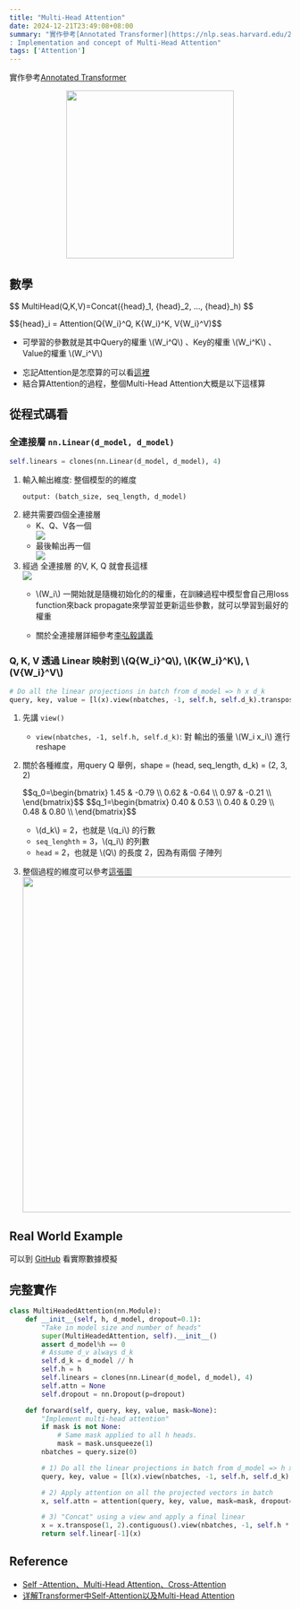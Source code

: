 ```yaml
---
title: "Multi-Head Attention"
date: 2024-12-21T23:49:08+08:00
summary: "實作參考[Annotated Transformer](https://nlp.seas.harvard.edu/2018/04/03/attention.html)
: Implementation and concept of Multi-Head Attention"
tags: ['Attention']
---
```



實作參考[Annotated Transformer](https://nlp.seas.harvard.edu/2018/04/03/attention.html)


<img src="https://hackmd.io/_uploads/B1IzQb3Eye.png" style="display:block;margin:auto;" width=300>


## 數學
<p>
$$
MultiHead(Q,K,V)=Concat({head}_1, {head}_2, ..., {head}_h)
$$ 
</p>

<p>
$${head}_i = Attention(Q{W_i}^Q, K{W_i}^K, V{W_i}^V)$$
</p>


- <p>可學習的參數就是其中Query的權重 \(W_i^Q\) 、Key的權重 \(W_i^K\) 、Value的權重 \(W_i^V\) </p>
- 忘記Attention是怎麼算的可以看[這裡](https://hackmd.io/@clh/transformer-attention-0)
- 結合算Attention的過程，整個Multi-Head Attention大概是以下這樣算


## 從程式碼看
### 全連接層 `nn.Linear(d_model, d_model)`
```python
self.linears = clones(nn.Linear(d_model, d_model), 4)
```
1. 輸入輸出維度: 整個模型的的維度
    ```python
    output: (batch_size, seq_length, d_model)
    ```
2. 總共需要四個全連接層
    - K、Q、V各一個
        <img src="https://hackmd.io/_uploads/rken74T4ye.png" style="display:block;">
    - 最後輸出再一個
        <img src="https://hackmd.io/_uploads/H14J4ET4yx.png" style="display:block;">
3. 經過 全連接層 的V, K, Q 就會長這樣
    <img src="https://hackmd.io/_uploads/SJJwrNpVyg.png" style="display:block;">
    - <p> \(W_i\) 一開始就是隨機初始化的的權重，在訓練過程中模型會自己用loss function來back propagate來學習並更新這些參數，就可以學習到最好的權重</p>
    - 關於全連接層詳細參考[李弘毅講義](https://speech.ee.ntu.edu.tw/~hylee/ml/ml2021-course-data/regression%20(v16).pdf)

<h3> Q, K, V 透過 Linear 映射到 \(Q{W_i}^Q\), \(K{W_i}^K\), \(V{W_i}^V\) </h3>

```python
# Do all the linear projections in batch from d_model => h x d_k
query, key, value = [l(x).view(nbatches, -1, self.h, self.d_k).transpose(1,2) for l, x in zip(self.linears, (query, key,value))]
```

1. 先講 `view()`
    - <p><code>view(nbatches, -1, self.h, self.d_k)</code>: 對 輸出的張量 \(W_i x_i\) 進行reshape</p>
        <!-- ```
        view(nbatches, -1, self.h, self.d_k) 是对输出张量进行重塑（reshape）的操作。
        参数解释：
        nbatches: 保持批次的大小不变。
        -1: 表示自动推断这一维度的大小，以保持总元素数量不变。在这里，它将根据输入的总元素数量自动计算出序列长度（seq_length）。
        self.h: 表示头的数量。
        self.d_k: 每个头的维度（即每个头处理的特征维度）。
        功能：这个操作将张量重塑为四维形式，便于后续多头注意力计算。重塑后的形状为 [nbatches, seq_length, h, d_k]。
        ``` -->
2. 關於各種維度，用query Q 舉例，shape = (head, seq_length, d_k) = (2, 3, 2)
    <p>
    $$q_0=\begin{bmatrix}
       1.45 & -0.79 \\
       0.62 & -0.64 \\
       0.97 & -0.21 \\ 
    \end{bmatrix}$$    
    $$q_1=\begin{bmatrix}
       0.40 & 0.53 \\
       0.40 & 0.29 \\
       0.48 & 0.80 \\ 
    \end{bmatrix}$$
    </p>
    <p>
        <ul>
            <li>\(d_k\) = 2，也就是 \(q_i\) 的行數</li>
            <li> <code>seq_lenghth</code> = 3，<span>\(q_i\)</spn> 的列數</li>
            <li><code>head</code> = 2，也就是 \(Q\) 的長度 2，因為有兩個 子陣列</li>
        </ul>
    </p>  
3. 整個過程的維度可以參考[這張圖](https://www.kaggle.com/code/aisuko/coding-cross-attention)
    <img src="https://files.mastodon.social/media_attachments/files/111/819/100/204/990/207/original/09d504e16eb77ccc.png" width=600 style="display:block">


## Real World Example
可以到 [GitHub](https://github.com/Hlunlun/Transformer/blob/master/example/multi_head_attention.ipynb) 看實際數據模擬

## 完整實作
```python
class MultiHeadedAttention(nn.Module):
    def __init__(self, h, d_model, dropout=0.1):
        "Take in model size and number of heads"
        super(MultiHeadedAttention, self).__init__()
        assert d_model%h == 0
        # Assume d_v always d_k
        self.d_k = d_model // h
        self.h = h
        self.linears = clones(nn.Linear(d_model, d_model), 4)
        self.attn = None
        self.dropout = nn.Dropout(p=dropout)

    def forward(self, query, key, value, mask=None):
        "Implement multi-head attention"
        if mask is not None:
            # Same mask applied to all h heads.
            mask = mask.unsqueeze(1)
        nbatches = query.size(0)

        # 1) Do all the linear projections in batch from d_model => h x d_k
        query, key, value = [l(x).view(nbatches, -1, self.h, self.d_k).transpose(1,2) for l, x in zip(self.linears, (query, key,value))]

        # 2) Apply attention on all the projected vectors in batch
        x, self.attn = attention(query, key, value, mask=mask, dropout=self.dropout)

        # 3) "Concat" using a view and apply a final linear
        x = x.transpose(1, 2).contiguous().view(nbatches, -1, self.h * self.d_k)
        return self.linear[-1](x)
```


## Reference
- [Self -Attention、Multi-Head Attention、Cross-Attention](https://blog.csdn.net/philosophyatmath/article/details/128013258)
- [详解Transformer中Self-Attention以及Multi-Head Attention](https://blog.csdn.net/qq_37541097/article/details/117691873)


